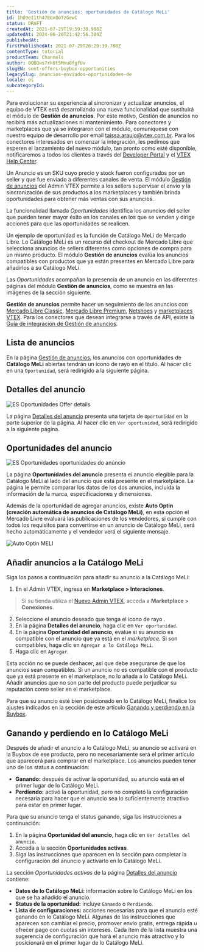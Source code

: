 ```yaml
---
title: 'Gestión de anuncios: oportunidades de Catálogo MeLi'
id: 1hO9eI1th47EGxQoTzGewC
status: DRAFT
createdAt: 2021-07-29T19:59:30.988Z
updatedAt: 2024-06-20T21:42:56.304Z
publishedAt: 
firstPublishedAt: 2021-07-29T20:20:39.780Z
contentType: tutorial
productTeam: Channels
author: 0QBQws7rk0t5Mnu8fgfUv
slugEN: sent-offers-buybox-opportunities
legacySlug: anuncios-enviados-oportunidades-de
locale: es
subcategoryId: 
---
```


<div class="alert alert-info">
Para evolucionar su experiencia al sincronizar y actualizar anuncios, el equipo de VTEX está desarrollando una nueva funcionalidad que sustituirá el módulo de <b>Gestión de anuncios</b>.
Por este motivo, Gestión de anuncios no recibirá más actualizaciones ni mantenimiento.
Para conectores y marketplaces que ya se integraron con el módulo, comuníquese con nuestro equipo de desarrollo por email <a href="taissa.araujo@vtex.com.br">taissa.araujo@vtex.com.br</a>.
Para los conectores interesados en comenzar la integración, les pedimos que esperen el lanzamiento del nuevo módulo, tan pronto como esté disponible, notificaremos a todos los clientes a través del <a href="https://developers.vtex.com/updates/release-notes">Developer Portal</a> y el <a href="https://help.vtex.com/pt/en/announcements">VTEX Help Center</a>.
 </div>  

Un Anuncio es un SKU cuyo precio y stock fueron configurados por un seller y que fue enviado a diferentes canales de venta. El módulo [Gestión de anuncios](https://help.vtex.com/es/tutorial/listagem-de-anuncios--7MRb9S78aBdZjFGpbuffpE) del Admin VTEX permite a los sellers supervisar el envío y la sincronización de sus productos a los marketplaces y también brinda oportunidades para obtener más ventas con sus anuncios. 

La funcionalidad llamada *Oportunidades* identifica los anuncios del seller que pueden tener mayor éxito en los canales en los que se venden y dirige acciones para que las oportunidades se realicen. 

Un ejemplo de oportunidad es la función de Catálogo MeLi de Mercado Libre. Lo Catálogo MeLi es un recurso del checkout de Mercado Libre que selecciona anuncios de sellers diferentes como opciones de compra para un mismo producto. El módulo **Gestión de anuncios** evalúa los anuncios compatibles con productos que ya están presentes en Mercado Libre para añadirlos a su Catálogo MeLi.

Las *Oportunidades* acompañan la presencia de un anuncio en las diferentes páginas del módulo **Gestión de anuncios**, como se muestra en las imágenes de la sección siguiente.

<div class = "alert alert-info">
<b>Gestión de anuncios</b> permite hacer un seguimiento de los anuncios con <a href="https://help.vtex.com/es/tracks/configurar-integracao-do-mercado-livre--2YfvI3Jxe0CGIKoWIGQEIq">Mercado Libre Classic</a>, <a href="https://help.vtex.com/es/tracks/configurar-integracao-do-mercado-livre--2YfvI3Jxe0CGIKoWIGQEIq">Mercado Libre Premium</a>, <a href="https://help.vtex.com/es/tracks/configurar-integracao-da-netshoes--5Ua87lhFg4m0kEcuyqmcCm">Netshoes</a> y <a href="https://help.vtex.com/es/tutorial/estrategias-de-marketplace-na-vtex--tutorials_402#ser-un-marketplace-vtex">marketplaces VTEX</a>. Para los conectores que desean integrarse a través de API, existe la <a href="https://developers.vtex.com/vtex-rest-api/docs/sent-offers-integration-guide-connectors">Guía de integración de Gestión de anuncios</a>.
</div>

## Lista de anuncios

En la página [Gestión de anuncios](https://help.vtex.com/es/tutorial/offers-listing--7MRb9S78aBdZjFGpbuffpE), los anuncios con oportunidades de __Catálogo MeLi__ abiertas tendrán un ícono de rayo <i class="fas fa-bolt"></i> en el título. Al hacer clic en una `Oportunidad`, será redirigido a la siguiente página.

## Detalles del anuncio

![ES Oportunidades Offer details](//images.ctfassets.net/alneenqid6w5/05EP70mvjspXAYAqYUBlm/b27410f2f77ff4b0f4e2faa689cc2cf6/ES_Oportunidades_Offer_details.jpg)

La página [Detalles del anuncio](https://help.vtex.com/es/tutorial/detalhes-do-anuncio--4FF9QYAewqAn610mDHwb0P) presenta una tarjeta de `Oportunidad` en la parte superior de la página. Al hacer clic en `Ver oportunidad`, será redirigido a la siguiente página.

## Oportunidades del anuncio

![ES Oportunidades oportunidades do anúncio](//images.ctfassets.net/alneenqid6w5/6Atuthxay11bdJrmSQxEM9/1a9aa381135ca8eb4298195fd7140ad9/ES_Oportunidades_oportunidades_do_an__ncio.jpg)

La página **Oportunidades del anuncio** presenta el anuncio elegible para la Catálogo MeLi al lado del anuncio que está presente en el marketplace. La página le permite comparar los datos de los dos anuncios, incluida la información de la marca, especificaciones y dimensiones.

Además de la oportunidad de agregar anuncios, existe __Auto Optin (creación automática de anuncios de Catálogo MeLi)__, en esta opción el Mercado Livre evaluará las publicaciones de los vendedores, si cumple con todos los requisitos para convertirse en un anuncio de Catálogo MeLi, será hecho automáticamente y el vendedor verá el siguiente mensaje.

![Auto Optin MELI](//images.ctfassets.net/alneenqid6w5/2Hiw11uUW5n5QHvwIlpo0C/a0866adadfae08101dcb84cdfcc87ef7/Captura_de_tela_2023-06-27_175316.png)

## Añadir anuncios a la Catálogo MeLi

Siga los pasos a continuación para añadir su anuncio a la Catálogo MeLi:

1. En el Admin VTEX, ingresa en **Marketplace > Interaciones**.
> Si su tienda utiliza el [Nuevo Admin VTEX](https://content.vtex.com/join-new-admin-beta-program-es/), acceda a **Marketplace > Conexiones**.
2. Seleccione el anuncio deseado que tenga el ícono de rayo <i class="fas fa-bolt"></i>.
3. En la página **Detalles del anuncio**, haga clic en `Ver oportunidad`.
4. En la página **Oportunidad del anuncio**, evalúe si su anuncio es compatible con el anuncio que ya está en el *marketplace*. Si son compatibles, haga clic en `Agregar a lo Catálogo MeLi`. 
5. Haga clic en `Agregar`. 

<div class="alert alert-warning">
Esta acción no se puede deshacer, así que debe asegurarse de que los anuncios sean compatibles. Si un anuncio no es compatible con el producto que ya está presente en el marketplace, no lo añada a lo Catálogo MeLi. Añadir anuncios que no son parte del producto puede perjudicar su reputación como seller en el marketplace. 
</div>

Para que su anuncio esté bien posicionado en lo Catálogo MeLi, finalice los ajustes indicados en la sección de este artículo [Ganando y perdiendo en la Buybox](#ganando-y-perdiendo-en-la-buybox).

## Ganando y perdiendo en lo Catálogo MeLi
Después de añadir el anuncio a lo Catálogo MeLi, su anuncio se activará en la Buybox de ese producto, pero no necesariamente será el primer artículo que aparecerá para comprar en el marketplace. Los anuncios pueden tener uno de los status a continuación:

- **Ganando:** después de activar la oportunidad, su anuncio está en el primer lugar de lo Catálogo MeLi. 
- **Perdiendo:** activó la oportunidad, pero no completó la configuración necesaria para hacer que el anuncio sea lo suficientemente atractivo para estar en primer lugar.

Para que su anuncio tenga el status ganando, siga las instrucciones a continuación:

1. En la página **Oportunidad del anuncio**, haga clic en `Ver detalles del anuncio`. 
2. Acceda a la sección **Oportunidades activas**. 
3. Siga las instrucciones que aparecen en la sección para completar la configuración del anuncio y activarlo en lo Catálogo MeLi.

La sección *Oportunidades activas* de la página [Detalles del anuncio](https://help.vtex.com/es/tutorial/detalhes-do-anuncio--4FF9QYAewqAn610mDHwb0P) contiene:   
- **Datos de lo Catálogo MeLi:** información sobre lo Catálogo MeLi en los que se ha añadido el anuncio.  
- **Status de la oportunidad:** incluye `Ganando` o `Perdiendo`.  
- **Lista de configuraciones:** acciones necesarias para que el anuncio esté ganando en lo Catálogo MeLi. Algunas de las instrucciones que aparecen son cambiar el precio, promover envío gratis, entrega rápida u ofrecer pago con cuotas sin intereses. Cada ítem de la lista muestra una sugerencia de configuración que hará el anuncio más atractivo y lo posicionará en el primer lugar de lo Catálogo MeLi.   
